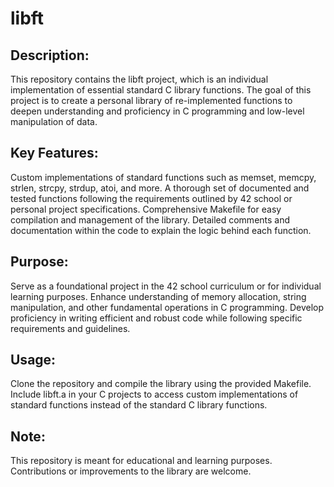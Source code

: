# libft

## Description:

This repository contains the libft project, which is an individual implementation of essential standard C library functions. The goal of this project is to create a personal library of re-implemented functions to deepen understanding and proficiency in C programming and low-level manipulation of data.

## Key Features:

Custom implementations of standard functions such as memset, memcpy, strlen, strcpy, strdup, atoi, and more.
A thorough set of documented and tested functions following the requirements outlined by 42 school or personal project specifications.
Comprehensive Makefile for easy compilation and management of the library.
Detailed comments and documentation within the code to explain the logic behind each function.
## Purpose:

Serve as a foundational project in the 42 school curriculum or for individual learning purposes.
Enhance understanding of memory allocation, string manipulation, and other fundamental operations in C programming.
Develop proficiency in writing efficient and robust code while following specific requirements and guidelines.
## Usage:

Clone the repository and compile the library using the provided Makefile.
Include libft.a in your C projects to access custom implementations of standard functions instead of the standard C library functions.
## Note:

This repository is meant for educational and learning purposes.
Contributions or improvements to the library are welcome.
